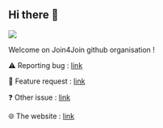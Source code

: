 ## Hi there 👋
![](https://komarev.com/ghpvc/?username=join4join)

Welcome on Join4Join github organisation !

⚠️ Reporting bug : [link](https://github.com/join4join/.github/issues/new?assignees=&labels=bug&template=bug_report.md&title=%5BBUG%5D+)

🚀 Feature request : [link](https://github.com/join4join/.github/issues/new?assignees=&labels=enhancement&template=feature_request.md&title=%5BREQUEST%5D+)

❓ Other issue : [link](https://github.com/join4join/.github/issues/new/choose)

🌐 The website : [link](https://join4join.xyz)

<!--

**Here are some ideas to get you started:**

🙋‍♀️ A short introduction - what is your organization all about?
🌈 Contribution guidelines - how can the community get involved?
👩‍💻 Useful resources - where can the community find your docs? Is there anything else the community should know?
🍿 Fun facts - what does your team eat for breakfast?
🧙 Remember, you can do mighty things with the power of [Markdown](https://docs.github.com/github/writing-on-github/getting-started-with-writing-and-formatting-on-github/basic-writing-and-formatting-syntax)
-->
